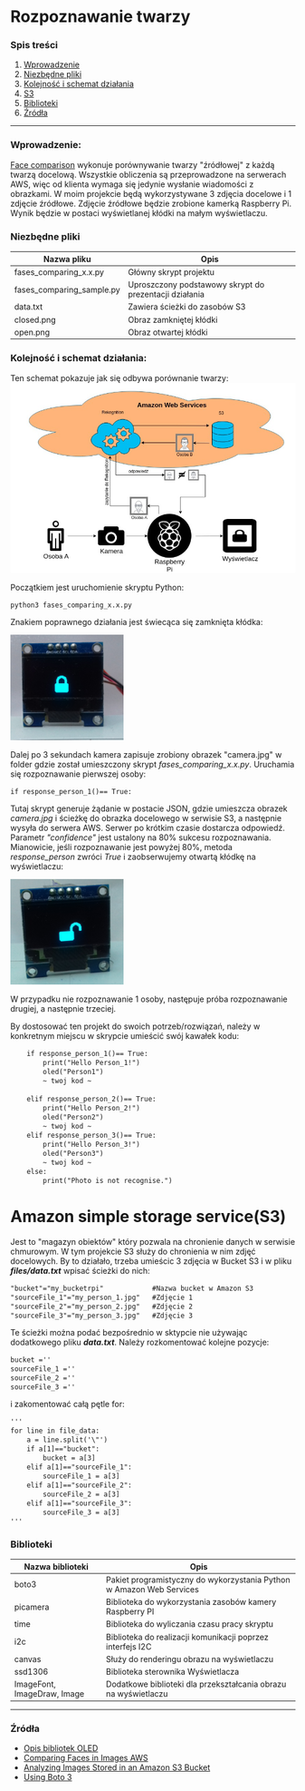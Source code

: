 Rozpoznawanie twarzy
===
### Spis treści
1. [Wprowadzenie](#wprowadzenie)
2. [Niezbędne pliki](#pliki)
3. [Kolejność i schemat działania](#schemat)
4. [S3](#s3)
5. [Biblioteki](#biblioteki)
6. [Źródła](#zrodla)
---

<a name="wprowadzenie"></a>
### Wprowadzenie:

[Face comparison](https://aws.amazon.com/rekognition/) wykonuje porównywanie twarzy "źródłowej" z każdą twarzą docelową. 
Wszystkie obliczenia są przeprowadzone na serwerach AWS, więc od klienta wymaga się jedynie wysłanie wiadomości z obrazkami.
W moim projekcie będą wykorzystywane 3 zdjęcia docelowe i 1 zdjęcie źródłowe. Zdjęcie źródłowe będzie zrobione kamerką Raspberry Pi. Wynik będzie w postaci wyświetlanej kłódki na małym wyświetlaczu.

<a name="pliki"></a>
### Niezbędne pliki

Nazwa pliku              | Opis
-------------------------|----------------------
fases_comparing_x.x.py   | Główny skrypt projektu
fases_comparing_sample.py| Uproszczony podstawowy skrypt do prezentacji działania 
data.txt                 | Zawiera ścieżki do zasobów S3
closed.png               | Obraz zamkniętej kłódki
open.png                 | Obraz otwartej kłódki

<a name="schemat"></a>
### Kolejność i schemat działania:

Ten schemat pokazuje jak się odbywa porównanie twarzy:
![Podstawowy schemat działania](files/Schemat_dzialania.jpg "Rys.1 Pydstawowy schemat działania")

Początkiem jest uruchomienie skryptu Python:

    python3 fases_comparing_x.x.py
    
Znakiem poprawnego działania jest świecąca się zamknięta kłódka:

<img src="files/closed_view.jpg" width="200">

Dalej po 3 sekundach kamera zapisuje zrobiony obrazek "camera.jpg" w folder gdzie został umieszczony skrypt  *fases_comparing_x.x.py*.
Uruchamia się rozpoznawanie pierwszej osoby:

    if response_person_1()== True:

Tutaj skrypt generuje żądanie w postacie JSON, gdzie umieszcza obrazek *camera.jpg* i ścieżkę do obrazka docelowego w serwisie S3, a następnie wysyła do serwera AWS. Serwer po krótkim czasie dostarcza odpowiedź.
Parametr *"confidence"* jest ustalony na 80% sukcesu rozpoznawania. Mianowicie, jeśli rozpoznawanie jest powyżej 80%, metoda  *response_person* zwróci *True* i zaobserwujemy otwartą kłódkę na wyświetlaczu:

<img src="files/open_view.jpg" width="200">

W przypadku nie rozpoznawanie 1 osoby, następuje próba rozpoznawanie drugiej, a następnie trzeciej.

By dostosować ten projekt do swoich potrzeb/rozwiązań, należy w konkretnym miejscu w skrypcie umieścić swój kawałek kodu: 

        if response_person_1()== True:
            print("Hello Person_1!")
            oled("Person1")
            ~ twoj kod ~

        elif response_person_2()== True:
            print("Hello Person_2!")
            oled("Person2")
            ~ twoj kod ~
        elif response_person_3()== True:
            print("Hello Person_3!")
            oled("Person3")
            ~ twoj kod ~
        else:
            print("Photo is not recognise.")
           
<a name="s3"></a>           
# Amazon simple storage service(S3)
Jest to "magazyn obiektów" który pozwala na chronienie danych w serwisie chmurowym. W tym projekcie S3 służy do chronienia w nim zdjęć docelowych. By to działało, trzeba umieścic 3 zdjęcia w Bucket S3 i w pliku ***files/data.txt*** wpisać ścieżki do nich:

    "bucket"="my_bucketrpi"            #Nazwa bucket w Amazon S3
    "sourceFile_1"="my_person_1.jpg"   #Zdjęcie 1
    "sourceFile_2"="my_person_2.jpg"   #Zdjęcie 2
    "sourceFile_3"="my_person_3.jpg"   #Zdjęcie 3
Te ścieżki można podać bezpośrednio w sktypcie nie używając dodatkowego pliku ***data.txt***. Należy rozkomentować kolejne pozycje:

    bucket =''
    sourceFile_1 =''
    sourceFile_2 =''
    sourceFile_3 =''

i zakomentować całą pętle for:

    '''
    for line in file_data:
        a = line.split('\"')
        if a[1]=="bucket":
            bucket = a[3]
        elif a[1]=="sourceFile_1":
            sourceFile_1 = a[3]
        elif a[1]=="sourceFile_2":
            sourceFile_2 = a[3]
        elif a[1]=="sourceFile_3":
            sourceFile_3 = a[3]
    '''  
    
<a name="biblioteki"></a>
### Biblioteki

Nazwa biblioteki         | Opis
-------------------------|---------------------------------------------------------------------
boto3                    | Pakiet programistyczny do wykorzystania Python w Amazon Web Services
picamera                 | Biblioteka do wykorzystania zasobów kamery Raspberry PI
time                     | Biblioteka do wyliczania czasu pracy skryptu
i2c                      | Biblioteka do realizacji komunikacji poprzez interfejs I2C
canvas                   | Służy do renderingu obrazu na wyświetlaczu
ssd1306                  | Biblioteka sterownika Wyświetlacza
 ImageFont, ImageDraw, Image | Dodatkowe biblioteki dla przekształcania obrazu na wyświetlaczu
 
 ---
<a name="zrodla"></a>
### Źródła

* [Opis bibliotek OLED](https://ssd1306.readthedocs.io/en/latest/python-usage.html)
* [Comparing Faces in Images AWS](https://docs.aws.amazon.com/rekognition/latest/dg/faces-comparefaces.html)
* [Analyzing Images Stored in an Amazon S3 Bucket](https://docs.aws.amazon.com/rekognition/latest/dg/images-s3.html)
* [Using Boto 3](https://boto3.amazonaws.com/v1/documentation/api/latest/guide/quickstart.html#installation)

